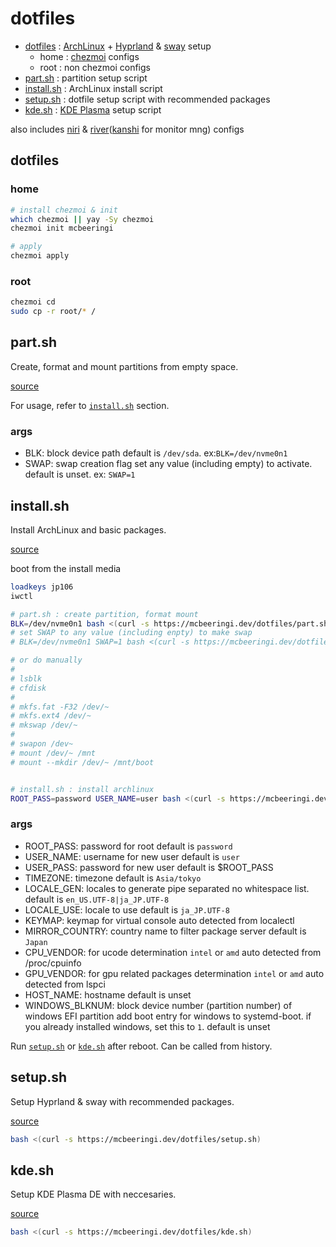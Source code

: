 # dotfiles

- [dotfiles](#dotfiles-1) : [ArchLinux](https://archlinux.org) + [Hyprland](https://hyprland.org) & [sway](https://swaywm.org) setup
	- home : [chezmoi](https://chezmoi.io) configs
	- root : non chezmoi configs
- [part.sh](#partsh) : partition setup script
- [install.sh](#installsh) : ArchLinux install script
- [setup.sh](#setupsh) : dotfile setup script with recommended packages
- [kde.sh](#kdesh) : [KDE Plasma](https://kde.org/plasma-desktop/) setup script

also includes [niri](https://github.com/YaLTeR/niri) & [river](https://codeberg.org/river/river)([kanshi](https://gitlab.freedesktop.org/emersion/kanshi) for monitor mng) configs


## dotfiles

### home

```sh
# install chezmoi & init
which chezmoi || yay -Sy chezmoi
chezmoi init mcbeeringi

# apply
chezmoi apply
```

### root

```sh
chezmoi cd
sudo cp -r root/* / 
```

## part.sh

Create, format and mount partitions from empty space.

[source](part.sh)

For usage, refer to [`install.sh`](#installsh) section.

### args
- BLK: block device path
  default is `/dev/sda`.
  ex:`BLK=/dev/nvme0n1`
- SWAP: swap creation flag
  set any value (including empty) to activate.
  default is unset. 
  ex: `SWAP=1`

## install.sh

Install ArchLinux and basic packages.

[source](install.sh)

boot from the install media

```sh
loadkeys jp106
iwctl

# part.sh : create partition, format mount
BLK=/dev/nvme0n1 bash <(curl -s https://mcbeeringi.dev/dotfiles/part.sh)
# set SWAP to any value (including enpty) to make swap
# BLK=/dev/nvme0n1 SWAP=1 bash <(curl -s https://mcbeeringi.dev/dotfiles/part.sh)

# or do manually
#
# lsblk
# cfdisk
#
# mkfs.fat -F32 /dev/~
# mkfs.ext4 /dev/~
# mkswap /dev/~
#
# swapon /dev~
# mount /dev/~ /mnt
# mount --mkdir /dev/~ /mnt/boot


# install.sh : install archlinux
ROOT_PASS=password USER_NAME=user bash <(curl -s https://mcbeeringi.dev/dotfiles/install.sh)
```

### args
- ROOT_PASS: password for root
  default is `password`
- USER_NAME: username for new user
  default is `user`
- USER_PASS: password for new user
  default is $ROOT_PASS
- TIMEZONE: timezone
  default is `Asia/tokyo`
- LOCALE_GEN: locales to generate
  pipe separated no whitespace list.
  default is `en_US.UTF-8|ja_JP.UTF-8`
- LOCALE_USE: locale to use
  default is `ja_JP.UTF-8`
- KEYMAP: keymap for virtual console
  auto detected from localectl
- MIRROR_COUNTRY: country name to filter package server
  default is `Japan`
- CPU_VENDOR: for ucode determination
  `intel` or `amd`
  auto detected from /proc/cpuinfo
- GPU_VENDOR: for gpu related packages determination
  `intel` or `amd`
  auto detected from lspci
- HOST_NAME: hostname
  default is unset
- WINDOWS_BLKNUM: block device number (partition number) of windows EFI partition
  add boot entry for windows to systemd-boot.
  if you already installed windows, set this to `1`.
  default is unset

Run [`setup.sh`](#setupsh) or [`kde.sh`](#kdesh) after reboot.
Can be called from history.

## setup.sh

Setup Hyprland & sway with recommended packages.

[source](setup.sh)

```sh
bash <(curl -s https://mcbeeringi.dev/dotfiles/setup.sh)
```

## kde.sh

Setup KDE Plasma DE with neccesaries.

[source](kde.sh)

```sh
bash <(curl -s https://mcbeeringi.dev/dotfiles/kde.sh)
```

